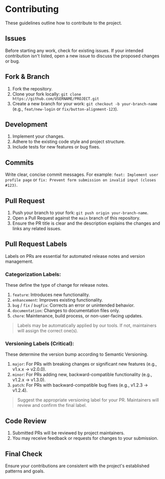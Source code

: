 # Contributing
These guidelines outline how to contribute to the project.

## Issues
Before starting any work, check for existing issues. If your intended contribution isn't listed, open a new issue to discuss the proposed changes or bug.

## Fork & Branch
1. Fork the repository.
2. Clone your fork locally: `git clone https://github.com/USERNAME/PROJECT.git`
3. Create a new branch for your work: `git checkout -b your-branch-name` (e.g., `feat/new-login` or `fix/button-alignment-123`).

## Development
1. Implement your changes.
2. Adhere to the existing code style and project structure.
3. Include tests for new features or bug fixes.

## Commits
Write clear, concise commit messages. For example: `feat: Implement user profile page` or `fix: Prevent form submission on invalid input (closes #123)`.

## Pull Request
1. Push your branch to your fork: `git push origin your-branch-name`.
2. Open a Pull Request against the `main` branch of this repository.
3. Ensure the PR title is clear and the description explains the changes and links any related issues.

## Pull Request Labels
Labels on PRs are essential for automated release notes and version management.

### Categorization Labels:
These define the type of change for release notes.

1. `feature`: Introduces new functionality.
1. `enhancement`: Improves existing functionality.
1. `bug` / `fix` / `bugfix`: Corrects an error or unintended behavior.
1. `documentation`: Changes to documentation files only.
1. `chore`: Maintenance, build process, or non-user-facing updates.

> Labels may be automatically applied by our tools. If not, maintainers will assign the correct one(s).

### Versioning Labels (Critical):
These determine the version bump according to Semantic Versioning.

1. `major`: For PRs with breaking changes or significant new features (e.g., v1.x.x → v2.0.0).
2. `minor`: For PRs adding new, backward-compatible functionality (e.g., v1.2.x → v1.3.0).
3. `patch`: For PRs with backward-compatible bug fixes (e.g., v1.2.3 → v1.2.4).

> Suggest the appropriate versioning label for your PR. Maintainers will review and confirm the final label.

## Code Review
1. Submitted PRs will be reviewed by project maintainers.
2. You may receive feedback or requests for changes to your submission.

## Final Check
Ensure your contributions are consistent with the project's established patterns and goals.
